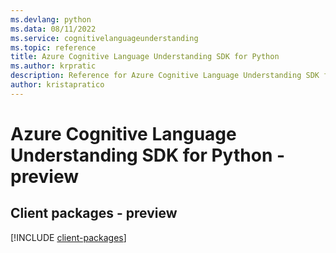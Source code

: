 ```yaml
---
ms.devlang: python
ms.data: 08/11/2022
ms.service: cognitivelanguageunderstanding
ms.topic: reference
title: Azure Cognitive Language Understanding SDK for Python
ms.author: krpratic
description: Reference for Azure Cognitive Language Understanding SDK for Python
author: kristapratico
---
```

# Azure Cognitive Language Understanding SDK for Python - preview

## Client packages - preview
[!INCLUDE [client-packages](cognitive-language-understanding-client-index.md)]